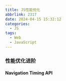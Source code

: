 ```yaml
---
title: JS性能优化
abbrlink: 2317
date: 2024-04-15 15:32:12
categories:
  - JS
tags:
  - Web
  - JavaScript
---
```


### 性能优化进阶

#### Navigation Timing API
